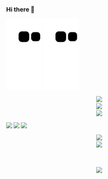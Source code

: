 ### Hi there 👋

![暗色](https://raw.githubusercontent.com/yangqiaoqiang/yangqiaoqiang/output/github-contribution-grid-snake.svg#gh-dark-mode-only)
![亮色](https://raw.githubusercontent.com/yangqiaoqiang/yangqiaoqiang/output/github-contribution-grid-snake.svg#gh-light-mode-only)


[comment]: <> (<div align="center"> <img src="https://metrics.lecoq.io/yangqiaoqiang?template=classic&config.timezone=Asia%2FShanghai"> </div>)

<div align="center"> <img height="137px" src="https://github-readme-stats.vercel.app/api?username=yangqiaoqiang&hide_title=true&hide_border=true&show_icons=trueline_height=21&text_color=000&icon_color=000&bg_color=0,ea6161,ffc64d,fffc4d,52fa5a&theme=graywhite" /> </div>

<div align="center"> <img src="https://github-readme-stats.vercel.app/api/top-langs/?username=yangqiaoqiang&hide_title=true&hide_border=true&layout=compact&langs_count=6&text_color=000&icon_color=fff&bg_color=0,52fa5a,4dfcff,c64dff&theme=graywhite" /> </div>

<div align="center"> <img src="https://github-profile-trophy.vercel.app/?username=yangqiaoqiang" /> </div>

<span > <img src="https://img.shields.io/badge/-HTML5-E34F26?style=flat-square&logo=html5&logoColor=white" /> <img src="https://img.shields.io/badge/-CSS3-1572B6?style=flat-square&logo=css3" /> <img src="https://img.shields.io/badge/-JavaScript-oringe?style=flat-square&logo=javascript" /> </span>

<div align="center"> <img src="https://visitor-badge.glitch.me/badge?page_id=yangqiaoqiang" /> </div>

[comment]: <> (<div align="center"> <img src="https://activity-graph.herokuapp.com/graph?username=yangqiaoqiang&theme=xcode" /> </div>)

<div align="center"> <img src="https://github-readme-streak-stats.herokuapp.com/?user=yangqiaoqiang" /> </div>

[comment]: <> (<div align="center"> <img src="https://stats.justsong.cn/api/csdn?id=weixin_50915462"> </div>)

<h1 align="center"> <a href="https://sunguoqi.com/"> <img src="https://readme-typing-svg.herokuapp.com/?lines=console.log(%22Hello%2C%20World!%22);小杨同学祝您今天愉快!&center=true&size=27"> </a> </h1>

